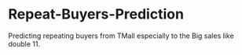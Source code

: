 # Repeat-Buyers-Prediction
Predicting repeating buyers from TMall especially to the Big sales like double 11. 
